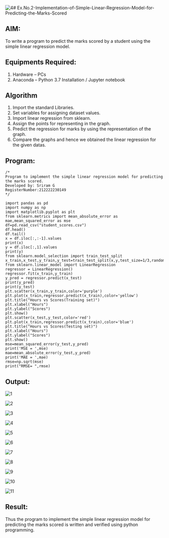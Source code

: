 ![4](https://github.com/Sriram8452/Implementation-of-Simple-Linear-Regression-Model-for-Predicting-the-Marks-Scored/assets/118708032/5c7dbc15-479f-42d9-bcb7-a8e4f0e64d2e)# Ex.No.2-Implementation-of-Simple-Linear-Regression-Model-for-Predicting-the-Marks-Scored

## AIM:
To write a program to predict the marks scored by a student using the simple linear regression model.

## Equipments Required:
1. Hardware – PCs
2. Anaconda – Python 3.7 Installation / Jupyter notebook

## Algorithm
1. Import the standard Libraries.
2. Set variables for assigning dataset values.
3. Import linear regression from sklearn.
4. Assign the points for representing in the graph.
5. Predict the regression for marks by using the representation of the graph.
6. Compare the graphs and hence we obtained the linear regression for the given datas.

## Program:
```
/*
Program to implement the simple linear regression model for predicting the marks scored.
Developed by: Sriram G
RegisterNumber:212222230149
*/
```
```
import pandas as pd
import numpy as np
import matplotlib.pyplot as plt
from sklearn.metrics import mean_absolute_error as mae,mean_squared_error as mse
df=pd.read_csv("student_scores.csv")
df.head()
df.tail()
x = df.iloc[:,:-1].values
print(x)
y = df.iloc[:,1].values
print(y)
from sklearn.model_selection import train_test_split
x_train,x_test,y_train,y_test=train_test_split(x,y,test_size=1/3,random_state=0)
from sklearn.linear_model import LinearRegression
regressor = LinearRegression()
regressor.fit(x_train,y_train)
y_pred = regressor.predict(x_test)
print(y_pred)
print(y_test)
plt.scatter(x_train,y_train,color='purple')
plt.plot(x_train,regressor.predict(x_train),color='yellow')
plt.title("Hours vs Scores(Training set)")
plt.xlabel("Hours")
plt.ylabel("Scores")
plt.show()
plt.scatter(x_test,y_test,color='red')
plt.plot(x_train,regressor.predict(x_train),color='blue')
plt.title("Hours vs Scores(Testing set)")
plt.xlabel("Hours")
plt.ylabel("Scores")
plt.show()
mse=mean_squared_error(y_test,y_pred)
print('MSE = ',mse)
mae=mean_absolute_error(y_test,y_pred)
print('MAE = ',mae)
rmse=np.sqrt(mse)
print("RMSE= ",rmse)
```

## Output:

![1](https://github.com/Sriram8452/Implementation-of-Simple-Linear-Regression-Model-for-Predicting-the-Marks-Scored/assets/118708032/972b4cb3-6c85-4e10-8672-91b5cc66a7c9)

![2](https://github.com/Sriram8452/Implementation-of-Simple-Linear-Regression-Model-for-Predicting-the-Marks-Scored/assets/118708032/81b12262-55a4-4835-b655-920313aadb5f)

![3](https://github.com/Sriram8452/Implementation-of-Simple-Linear-Regression-Model-for-Predicting-the-Marks-Scored/assets/118708032/b6e03dc6-b1ae-4eb9-b39a-d292e670ec2a)

![4](https://github.com/Sriram8452/Implementation-of-Simple-Linear-Regression-Model-for-Predicting-the-Marks-Scored/assets/118708032/68cc3217-1f57-42ab-8ffb-0aa0d3e896b2)

![5](https://github.com/Sriram8452/Implementation-of-Simple-Linear-Regression-Model-for-Predicting-the-Marks-Scored/assets/118708032/53651595-7c2c-46bb-8373-63088d2c9221)

![6](https://github.com/Sriram8452/Implementation-of-Simple-Linear-Regression-Model-for-Predicting-the-Marks-Scored/assets/118708032/815c37f2-c9af-4e40-ba49-8c8ed4ef8fc9)

![7](https://github.com/Sriram8452/Implementation-of-Simple-Linear-Regression-Model-for-Predicting-the-Marks-Scored/assets/118708032/46c655b5-32ef-4e48-abaf-b792b26aeb54)

![8](https://github.com/Sriram8452/Implementation-of-Simple-Linear-Regression-Model-for-Predicting-the-Marks-Scored/assets/118708032/88deac0f-8244-409a-bdca-66f047759537)

![9](https://github.com/Sriram8452/Implementation-of-Simple-Linear-Regression-Model-for-Predicting-the-Marks-Scored/assets/118708032/30a5d49f-1bcc-47ed-9e51-1c02214a6993)

![10](https://github.com/Sriram8452/Implementation-of-Simple-Linear-Regression-Model-for-Predicting-the-Marks-Scored/assets/118708032/a950bd0d-7852-4e84-8038-11be30b6bffa)

![11](https://github.com/Sriram8452/Implementation-of-Simple-Linear-Regression-Model-for-Predicting-the-Marks-Scored/assets/118708032/5e1fe719-68e7-403e-bf64-4d19d37dcdba)


## Result:
Thus the program to implement the simple linear regression model for predicting the marks scored is written and verified using python programming.
